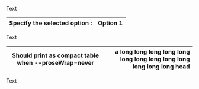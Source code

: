Text

| Specify the selected option : | Option 1 |
|:--| --- |

Text

|    Should print as compact table when --proseWrap=never|a long long long long long long long long long long long long long head|
|---|--:|

Text
